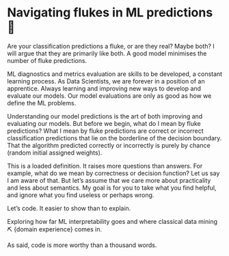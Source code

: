 # Navigating flukes in ML predictions 🦊

Are your classification predictions a fluke, or are they real? Maybe both? I will argue that they are primarily like both. A good model minimises the number of fluke predictions.

ML diagnostics and metrics evaluation are skills to be developed, a constant learning process. As Data Scientists, we are forever in a position of an apprentice.  Always learning and improving new ways to develop and evaluate our models. Our model evaluations are only as good as how we define the ML problems.

Understanding our model predictions is the art of both improving and evaluating our models. But before we begin, what do I mean by fluke predictions?  What I mean by fluke predictions are correct or incorrect classification predictions that lie on the borderline of the decision boundary. That the algorithm predicted correctly or incorrectly is purely by chance (random initial assigned weights).

This is a loaded definition. It raises more questions than answers. For example, what do we mean by correctness or decision function? Let us say I am aware of that. But let’s assume that we care more about practicality and less about semantics. My goal is for you to take what you find helpful, and ignore what you find useless or perhaps wrong.

Let’s code. It easier to show than to explain.


Exploring how far ML interpretability goes and where classical data mining ⛏ {domain experience} comes in.

As said, code is more worthy than a thousand words.
